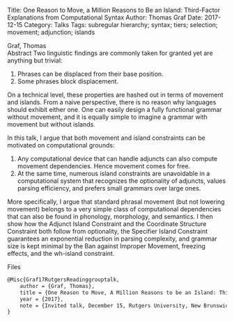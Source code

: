 Title: One Reason to Move, a Million Reasons to Be an Island: Third-Factor Explanations from Computational Syntax
Author: Thomas Graf
Date: 2017-12-15
Category: Talks
Tags: subregular hierarchy; syntax; tiers; selection; movement; adjunction; islands

<div markdown class="authors">
Graf, Thomas
</div>

<div markdown class="abstract">
<span id="abstract-title">Abstract</span>
Two linguistic findings are commonly taken for granted yet are anything but trivial:

1. Phrases can be displaced from their base position.
1. Some phrases block displacement.

On a technical level, these properties are hashed out in terms of movement and islands.
From a naive perspective, there is no reason why languages should exhibit either one.
One can easily design a fully functional grammar without movement, and it is equally simple to imagine a grammar with movement but without islands.

In this talk, I argue that both movement and island constraints can be motivated on computational grounds:

1. Any computational device that can handle adjuncts can also compute movement dependencies.
   Hence movement comes for free.
1. At the same time, numerous island constraints are unavoidable in a computational system that recognizes the optionality of adjuncts, values parsing efficiency, and prefers small grammars over large ones.

More specifically, I argue that standard phrasal movement (but not lowering movement) belongs to a very simple class of computational dependencies that can also be found in phonology, morphology, and semantics.
I then show how the Adjunct Island Constraint and the Coordinate Structure Constraint both follow from optionality, the Specifier Island Constraint guarantees an exponential reduction in parsing complexity, and grammar size is kept minimal by the Ban against Improper Movement, freezing effects, and the wh-island constraint.
</div>

<div markdown class="files">
<span id="files-title">Files</span>
</div>

~~~latex
@Misc{Graf17RutgersReadinggrouptalk,
    author = {Graf, Thomas},
    title = {One Reason to Move, A Million Reasons to be an Island: Third-Factor Explanations from Computational Syntax},
    year = {2017},
    note = {Invited talk, December 15, Rutgers University, New Brunswick, NJ.},
}
~~~
